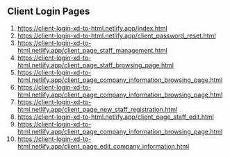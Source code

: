 <h2>
    Client Login Pages
</h2>

<ol>
    <li>
        <a href="https://client-login-xd-to-html.netlify.app/index.html">https://client-login-xd-to-html.netlify.app/index.html</a>
    </li>
    <li>
        <a href="https://client-login-xd-to-html.netlify.app/client_password_reset.html">https://client-login-xd-to-html.netlify.app/client_password_reset.html</a>
    </li>
    <li>
        <a href="https://client-login-xd-to-html.netlify.app/client_page_staff_management.html">https://client-login-xd-to-html.netlify.app/client_page_staff_management.html</a>
    </li>
    <li>
        <a href="https://client-login-xd-to-html.netlify.app/client_page_staff_browsing_page.html">https://client-login-xd-to-html.netlify.app/client_page_staff_browsing_page.html</a>
    </li>
    <li>
        <a href="https://client-login-xd-to-html.netlify.app/client_page_company_information_browsing_page.html">https://client-login-xd-to-html.netlify.app/client_page_company_information_browsing_page.html</a>
    </li>
    <li>
        <a href="https://client-login-xd-to-html.netlify.app/client_page_company_information_browsing_page.html">https://client-login-xd-to-html.netlify.app/client_page_company_information_browsing_page.html</a>
    </li>
    <li>
        <a href="https://client-login-xd-to-html.netlify.app/client_page_new_staff_registration.html">https://client-login-xd-to-html.netlify.app/client_page_new_staff_registration.html</a>
    </li>
    <li>
        <a href="https://client-login-xd-to-html.netlify.app/client_page_staff_edit.html">https://client-login-xd-to-html.netlify.app/client_page_staff_edit.html</a>
    </li>
    <li>
        <a href="https://client-login-xd-to-html.netlify.app/client_page_company_information_browsing_page.html">https://client-login-xd-to-html.netlify.app/client_page_company_information_browsing_page.html</a>
    </li>
    <li>
        <a href="https://client-login-xd-to-html.netlify.app/client_page_edit_company_information.html">https://client-login-xd-to-html.netlify.app/client_page_edit_company_information.html</a>
    </li>
    
</ol>